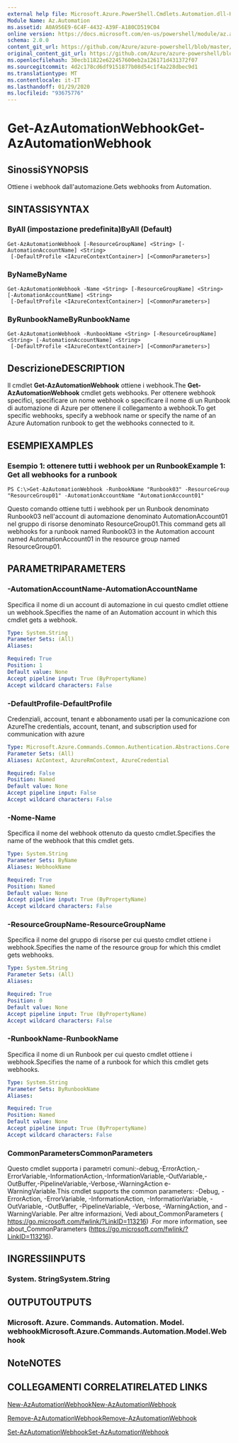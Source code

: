 ```yaml
---
external help file: Microsoft.Azure.PowerShell.Cmdlets.Automation.dll-Help.xml
Module Name: Az.Automation
ms.assetid: A0A956E9-6C4F-4432-A39F-A180CD519C04
online version: https://docs.microsoft.com/en-us/powershell/module/az.automation/get-azautomationwebhook
schema: 2.0.0
content_git_url: https://github.com/Azure/azure-powershell/blob/master/src/Automation/Automation/help/Get-AzAutomationWebhook.md
original_content_git_url: https://github.com/Azure/azure-powershell/blob/master/src/Automation/Automation/help/Get-AzAutomationWebhook.md
ms.openlocfilehash: 30ecb11822e622457600eb2a126171d431372f07
ms.sourcegitcommit: 4d2c178cd6df9151877b08d54c1f4a228dbec9d1
ms.translationtype: MT
ms.contentlocale: it-IT
ms.lasthandoff: 01/29/2020
ms.locfileid: "93675776"
---
```

# <span data-ttu-id="e8f4a-101">Get-AzAutomationWebhook</span><span class="sxs-lookup"><span data-stu-id="e8f4a-101">Get-AzAutomationWebhook</span></span>

## <span data-ttu-id="e8f4a-102">Sinossi</span><span class="sxs-lookup"><span data-stu-id="e8f4a-102">SYNOPSIS</span></span>
<span data-ttu-id="e8f4a-103">Ottiene i webhook dall'automazione.</span><span class="sxs-lookup"><span data-stu-id="e8f4a-103">Gets webhooks from Automation.</span></span>

## <span data-ttu-id="e8f4a-104">SINTASSI</span><span class="sxs-lookup"><span data-stu-id="e8f4a-104">SYNTAX</span></span>

### <span data-ttu-id="e8f4a-105">ByAll (impostazione predefinita)</span><span class="sxs-lookup"><span data-stu-id="e8f4a-105">ByAll (Default)</span></span>
```
Get-AzAutomationWebhook [-ResourceGroupName] <String> [-AutomationAccountName] <String>
 [-DefaultProfile <IAzureContextContainer>] [<CommonParameters>]
```

### <span data-ttu-id="e8f4a-106">ByName</span><span class="sxs-lookup"><span data-stu-id="e8f4a-106">ByName</span></span>
```
Get-AzAutomationWebhook -Name <String> [-ResourceGroupName] <String> [-AutomationAccountName] <String>
 [-DefaultProfile <IAzureContextContainer>] [<CommonParameters>]
```

### <span data-ttu-id="e8f4a-107">ByRunbookName</span><span class="sxs-lookup"><span data-stu-id="e8f4a-107">ByRunbookName</span></span>
```
Get-AzAutomationWebhook -RunbookName <String> [-ResourceGroupName] <String> [-AutomationAccountName] <String>
 [-DefaultProfile <IAzureContextContainer>] [<CommonParameters>]
```

## <span data-ttu-id="e8f4a-108">Descrizione</span><span class="sxs-lookup"><span data-stu-id="e8f4a-108">DESCRIPTION</span></span>
<span data-ttu-id="e8f4a-109">Il cmdlet **Get-AzAutomationWebhook** ottiene i webhook.</span><span class="sxs-lookup"><span data-stu-id="e8f4a-109">The **Get-AzAutomationWebhook** cmdlet gets webhooks.</span></span>
<span data-ttu-id="e8f4a-110">Per ottenere webhook specifici, specificare un nome webhook o specificare il nome di un Runbook di automazione di Azure per ottenere il collegamento a webhook.</span><span class="sxs-lookup"><span data-stu-id="e8f4a-110">To get specific webhooks, specify a webhook name or specify the name of an Azure Automation runbook to get the webhooks connected to it.</span></span>

## <span data-ttu-id="e8f4a-111">ESEMPI</span><span class="sxs-lookup"><span data-stu-id="e8f4a-111">EXAMPLES</span></span>

### <span data-ttu-id="e8f4a-112">Esempio 1: ottenere tutti i webhook per un Runbook</span><span class="sxs-lookup"><span data-stu-id="e8f4a-112">Example 1: Get all webhooks for a runbook</span></span>
```
PS C:\>Get-AzAutomationWebhook -RunbookName "Runbook03" -ResourceGroup "ResourceGroup01" -AutomationAccountName "AutomationAccount01"
```

<span data-ttu-id="e8f4a-113">Questo comando ottiene tutti i webhook per un Runbook denominato Runbook03 nell'account di automazione denominato AutomationAccount01 nel gruppo di risorse denominato ResourceGroup01.</span><span class="sxs-lookup"><span data-stu-id="e8f4a-113">This command gets all webhooks for a runbook named Runbook03 in the Automation account named AutomationAccount01 in the resource group named ResourceGroup01.</span></span>

## <span data-ttu-id="e8f4a-114">PARAMETRI</span><span class="sxs-lookup"><span data-stu-id="e8f4a-114">PARAMETERS</span></span>

### <span data-ttu-id="e8f4a-115">-AutomationAccountName</span><span class="sxs-lookup"><span data-stu-id="e8f4a-115">-AutomationAccountName</span></span>
<span data-ttu-id="e8f4a-116">Specifica il nome di un account di automazione in cui questo cmdlet ottiene un webhook.</span><span class="sxs-lookup"><span data-stu-id="e8f4a-116">Specifies the name of an Automation account in which this cmdlet gets a webhook.</span></span>

```yaml
Type: System.String
Parameter Sets: (All)
Aliases:

Required: True
Position: 1
Default value: None
Accept pipeline input: True (ByPropertyName)
Accept wildcard characters: False
```

### <span data-ttu-id="e8f4a-117">-DefaultProfile</span><span class="sxs-lookup"><span data-stu-id="e8f4a-117">-DefaultProfile</span></span>
<span data-ttu-id="e8f4a-118">Credenziali, account, tenant e abbonamento usati per la comunicazione con Azure</span><span class="sxs-lookup"><span data-stu-id="e8f4a-118">The credentials, account, tenant, and subscription used for communication with azure</span></span>

```yaml
Type: Microsoft.Azure.Commands.Common.Authentication.Abstractions.Core.IAzureContextContainer
Parameter Sets: (All)
Aliases: AzContext, AzureRmContext, AzureCredential

Required: False
Position: Named
Default value: None
Accept pipeline input: False
Accept wildcard characters: False
```

### <span data-ttu-id="e8f4a-119">-Nome</span><span class="sxs-lookup"><span data-stu-id="e8f4a-119">-Name</span></span>
<span data-ttu-id="e8f4a-120">Specifica il nome del webhook ottenuto da questo cmdlet.</span><span class="sxs-lookup"><span data-stu-id="e8f4a-120">Specifies the name of the webhook that this cmdlet gets.</span></span>

```yaml
Type: System.String
Parameter Sets: ByName
Aliases: WebhookName

Required: True
Position: Named
Default value: None
Accept pipeline input: True (ByPropertyName)
Accept wildcard characters: False
```

### <span data-ttu-id="e8f4a-121">-ResourceGroupName</span><span class="sxs-lookup"><span data-stu-id="e8f4a-121">-ResourceGroupName</span></span>
<span data-ttu-id="e8f4a-122">Specifica il nome del gruppo di risorse per cui questo cmdlet ottiene i webhook.</span><span class="sxs-lookup"><span data-stu-id="e8f4a-122">Specifies the name of the resource group for which this cmdlet gets webhooks.</span></span>

```yaml
Type: System.String
Parameter Sets: (All)
Aliases:

Required: True
Position: 0
Default value: None
Accept pipeline input: True (ByPropertyName)
Accept wildcard characters: False
```

### <span data-ttu-id="e8f4a-123">-RunbookName</span><span class="sxs-lookup"><span data-stu-id="e8f4a-123">-RunbookName</span></span>
<span data-ttu-id="e8f4a-124">Specifica il nome di un Runbook per cui questo cmdlet ottiene i webhook.</span><span class="sxs-lookup"><span data-stu-id="e8f4a-124">Specifies the name of a runbook for which this cmdlet gets webhooks.</span></span>

```yaml
Type: System.String
Parameter Sets: ByRunbookName
Aliases:

Required: True
Position: Named
Default value: None
Accept pipeline input: True (ByPropertyName)
Accept wildcard characters: False
```

### <span data-ttu-id="e8f4a-125">CommonParameters</span><span class="sxs-lookup"><span data-stu-id="e8f4a-125">CommonParameters</span></span>
<span data-ttu-id="e8f4a-126">Questo cmdlet supporta i parametri comuni:-debug,-ErrorAction,-ErrorVariable,-InformationAction,-InformationVariable,-OutVariable,-OutBuffer,-PipelineVariable,-Verbose,-WarningAction e-WarningVariable.</span><span class="sxs-lookup"><span data-stu-id="e8f4a-126">This cmdlet supports the common parameters: -Debug, -ErrorAction, -ErrorVariable, -InformationAction, -InformationVariable, -OutVariable, -OutBuffer, -PipelineVariable, -Verbose, -WarningAction, and -WarningVariable.</span></span> <span data-ttu-id="e8f4a-127">Per altre informazioni, Vedi about_CommonParameters ( https://go.microsoft.com/fwlink/?LinkID=113216) .</span><span class="sxs-lookup"><span data-stu-id="e8f4a-127">For more information, see about_CommonParameters (https://go.microsoft.com/fwlink/?LinkID=113216).</span></span>

## <span data-ttu-id="e8f4a-128">INGRESSI</span><span class="sxs-lookup"><span data-stu-id="e8f4a-128">INPUTS</span></span>

### <span data-ttu-id="e8f4a-129">System. String</span><span class="sxs-lookup"><span data-stu-id="e8f4a-129">System.String</span></span>

## <span data-ttu-id="e8f4a-130">OUTPUT</span><span class="sxs-lookup"><span data-stu-id="e8f4a-130">OUTPUTS</span></span>

### <span data-ttu-id="e8f4a-131">Microsoft. Azure. Commands. Automation. Model. webhook</span><span class="sxs-lookup"><span data-stu-id="e8f4a-131">Microsoft.Azure.Commands.Automation.Model.Webhook</span></span>

## <span data-ttu-id="e8f4a-132">Note</span><span class="sxs-lookup"><span data-stu-id="e8f4a-132">NOTES</span></span>

## <span data-ttu-id="e8f4a-133">COLLEGAMENTI CORRELATI</span><span class="sxs-lookup"><span data-stu-id="e8f4a-133">RELATED LINKS</span></span>

[<span data-ttu-id="e8f4a-134">New-AzAutomationWebhook</span><span class="sxs-lookup"><span data-stu-id="e8f4a-134">New-AzAutomationWebhook</span></span>](./New-AzAutomationWebhook.md)

[<span data-ttu-id="e8f4a-135">Remove-AzAutomationWebhook</span><span class="sxs-lookup"><span data-stu-id="e8f4a-135">Remove-AzAutomationWebhook</span></span>](./Remove-AzAutomationWebhook.md)

[<span data-ttu-id="e8f4a-136">Set-AzAutomationWebhook</span><span class="sxs-lookup"><span data-stu-id="e8f4a-136">Set-AzAutomationWebhook</span></span>](./Set-AzAutomationWebhook.md)


